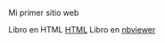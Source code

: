 Mi primer sitio web

Libro en HTML [HTML](/EjerciciosJose.html)
Libro en [nbviewer](/http://nbviewer.jupyter.org/github/jrvalencia/jrvalencia/blob/master/EjerciciosJose.ipynb)
